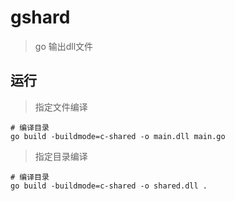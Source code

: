 # gshard
> go 输出dll文件


## 运行

> 指定文件编译
```shell
# 编译目录
go build -buildmode=c-shared -o main.dll main.go
```



> 指定目录编译

```shell
# 编译目录
go build -buildmode=c-shared -o shared.dll .
```